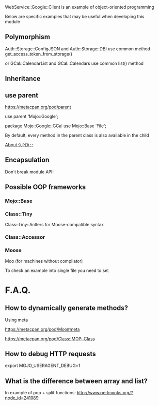WebService::Google::Client is an example of object-oriented programming

Below are specific examples that may be useful when developing this module

## Polymorphism

Auth::Storage::ConfigJSON and Auth::Storage::DBI use common method get_access_token_from_storage()

or GCal::CalendarList and GCal::Calendars use common list() method

## Inheritance

## use parent

https://metacpan.org/pod/parent

use parent 'Mojo::Google';

package Mojo::Google::GCal
use Mojo::Base 'File';

By default, every method in the parent class is also available in the child

[About `SUPER::`](https://metacpan.org/pod/distribution/perl/pod/perlootut.pod#Overriding-methods-and-method-resolution)

## Encapsulation

Don't break module API!

## Possible OOP frameworks

### Mojo::Base

### Class::Tiny

Class::Tiny::Antlers for Moose-compatible syntax

### Class::Accessor

### Moose

Moo (for machines without compilator)

To check an example into single file you need to set

# F.A.Q.

## How to dynamically generate methods?

Using meta

https://metacpan.org/pod/Moo#meta

https://metacpan.org/pod/Class::MOP::Class


## How to debug HTTP requests

export MOJO_USERAGENT_DEBUG=1

## What is the difference between array and list?

In example of pop + split functions:  http://www.perlmonks.org/?node_id=241089
